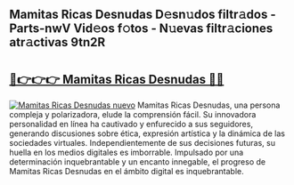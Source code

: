 ## Mamitas Ricas Desnudas D𝚎sn𝚞dos filtr𝚊dos - Parts-nwV Vid𝚎os f𝚘tos - N𝚞evas filtr𝚊ciones atr𝚊ctivas 9tn2R

# <h2><a href="http://mbczk9.tromn.icu/?c=Mamitas+Ricas+Desnudas">🔗👉👉👉 Mamitas Ricas Desnudas 🔗🔗</a></h2>

[![Mamitas Ricas Desnudas nuevo](https://i.imgur.com/pEAQMta.gif)](http://mbczk9.tromn.icu/?c=Mamitas+Ricas+Desnudas)
Mamitas Ricas Desnudas, una persona compleja y polarizadora, elude la comprensión fácil. Su innovadora personalidad en línea ha cautivado y enfurecido a sus seguidores, generando discusiones sobre ética, expresión artística y la dinámica de las sociedades virtuales. Independientemente de sus decisiones futuras, su huella en los medios digitales es imborrable. Impulsado por una determinación inquebrantable y un encanto innegable, el progreso de Mamitas Ricas Desnudas en el ámbito digital es inquebrantable.
